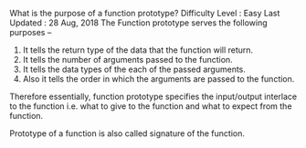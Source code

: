 What is the purpose of a function prototype?
Difficulty Level : Easy
Last Updated : 28 Aug, 2018
The Function prototype serves the following purposes –

1) It tells the return type of the data that the function will return.
2) It tells the number of arguments passed to the function.
3) It tells the data types of the each of the passed arguments.
4) Also it tells the order in which the arguments are passed to the function.

Therefore essentially, function prototype specifies the input/output interlace to the function i.e. what to give to the function and what to expect from the function.

Prototype of a function is also called signature of the function.
